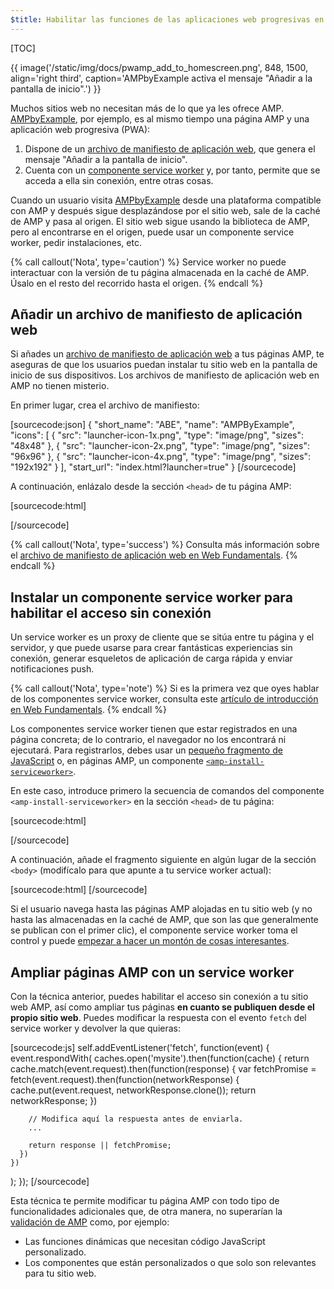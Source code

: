```yaml
---
$title: Habilitar las funciones de las aplicaciones web progresivas en páginas AMP
---
```


[TOC]

{{ image('/static/img/docs/pwamp_add_to_homescreen.png', 848, 1500, align='right third', caption='AMPbyExample activa el mensaje "Añadir a la pantalla de inicio".') }}

Muchos sitios web no necesitan más de lo que ya les ofrece AMP. [AMPbyExample](http://ampbyexample.com/), por ejemplo, es al mismo tiempo una página AMP y una aplicación web progresiva (PWA):

1. Dispone de un [archivo de manifiesto de aplicación web](https://developers.google.com/web/fundamentals/engage-and-retain/web-app-manifest/), que genera el mensaje "Añadir a la pantalla de inicio".
2. Cuenta con un [componente service worker](https://developers.google.com/web/fundamentals/getting-started/primers/service-workers) y, por tanto, permite que se acceda a ella sin conexión, entre otras cosas.

Cuando un usuario visita [AMPbyExample](http://ampbyexample.com/) desde una plataforma compatible con AMP y después sigue desplazándose por el sitio web, sale de la caché de AMP y pasa al origen. El sitio web sigue usando la biblioteca de AMP, pero al encontrarse en el origen, puede usar un componente service worker, pedir instalaciones, etc.

{% call callout('Nota', type='caution') %}
Service worker no puede interactuar con la versión de tu página almacenada en la caché de AMP. Úsalo en el resto del recorrido hasta el origen.
{% endcall %}

## Añadir un archivo de manifiesto de aplicación web

Si añades un [archivo de manifiesto de aplicación web](https://developers.google.com/web/fundamentals/engage-and-retain/web-app-manifest/) a tus páginas AMP, te aseguras de que los usuarios puedan instalar tu sitio web en la pantalla de inicio de sus dispositivos. Los archivos de manifiesto de aplicación web en AMP no tienen misterio.

En primer lugar, crea el archivo de manifiesto:

[sourcecode:json]
{
  "short_name": "ABE",
  "name": "AMPByExample",
  "icons": [
    {
      "src": "launcher-icon-1x.png",
      "type": "image/png",
      "sizes": "48x48"
    },
    {
      "src": "launcher-icon-2x.png",
      "type": "image/png",
      "sizes": "96x96"
    },
    {
      "src": "launcher-icon-4x.png",
      "type": "image/png",
      "sizes": "192x192"
    }
  ],
  "start_url": "index.html?launcher=true"
}
[/sourcecode]

A continuación, enlázalo desde la sección `<head>` de tu página AMP:

[sourcecode:html]
<link rel="manifest" href="/manifest.json">
[/sourcecode]

{% call callout('Nota', type='success') %}
Consulta más información sobre el [archivo de manifiesto de aplicación web en Web Fundamentals](https://developers.google.com/web/fundamentals/engage-and-retain/web-app-manifest/).
{% endcall %}

## Instalar un componente service worker para habilitar el acceso sin conexión

Un service worker es un proxy de cliente que se sitúa entre tu página y el servidor, y que puede usarse para crear fantásticas experiencias sin conexión, generar esqueletos de aplicación de carga rápida y enviar notificaciones push.

{% call callout('Nota', type='note') %}
Si es la primera vez que oyes hablar de los componentes service worker, consulta este [artículo de introducción en Web Fundamentals](https://developers.google.com/web/fundamentals/getting-started/primers/service-workers).
{% endcall %}

Los componentes service worker tienen que estar registrados en una página concreta; de lo contrario, el navegador no los encontrará ni ejecutará. Para registrarlos, debes usar un [pequeño fragmento de JavaScript](https://developers.google.com/web/fundamentals/instant-and-offline/service-worker/registration) o, en páginas AMP, un componente [`<amp-install-serviceworker>`](/es/docs/reference/components/amp-install-serviceworker.html).

En este caso, introduce primero la secuencia de comandos del componente `<amp-install-serviceworker>` en la sección `<head>` de tu página:

[sourcecode:html]
<script async custom-element="amp-install-serviceworker"
  src="https://cdn.ampproject.org/v0/amp-install-serviceworker-0.1.js"></script>
[/sourcecode]

A continuación, añade el fragmento siguiente en algún lugar de la sección `<body>` (modifícalo para que apunte a tu service worker actual):

[sourcecode:html]
<amp-install-serviceworker
      src="https://www.your-domain.com/serviceworker.js"
      layout="nodisplay">
</amp-install-serviceworker>
[/sourcecode]

Si el usuario navega hasta las páginas AMP alojadas en tu sitio web (y no hasta las almacenadas en la caché de AMP, que son las que generalmente se publican con el primer clic), el componente service worker toma el control y puede [empezar a hacer un montón de cosas interesantes](https://developers.google.com/web/fundamentals/instant-and-offline/offline-ux).

## Ampliar páginas AMP con un service worker

Con la técnica anterior, puedes habilitar el acceso sin conexión a tu sitio web AMP, así como ampliar tus páginas **en cuanto se publiquen desde el propio sitio web**. Puedes modificar la respuesta con el evento `fetch` del service worker y devolver la que quieras:

[sourcecode:js]
self.addEventListener('fetch', function(event) {
  event.respondWith(
    caches.open('mysite').then(function(cache) {
      return cache.match(event.request).then(function(response) {
        var fetchPromise = fetch(event.request).then(function(networkResponse) {
          cache.put(event.request, networkResponse.clone());
          return networkResponse;
        })

        // Modifica aquí la respuesta antes de enviarla.
        ...

        return response || fetchPromise;
      })
    })
  );
});
[/sourcecode]

Esta técnica te permite modificar tu página AMP con todo tipo de funcionalidades adicionales
que, de otra manera, no superarían la [validación de AMP](/es/docs/guides/validate.html) como, por ejemplo:

* Las funciones dinámicas que necesitan código JavaScript personalizado.
* Los componentes que están personalizados o que solo son relevantes para tu sitio web.
 
 

